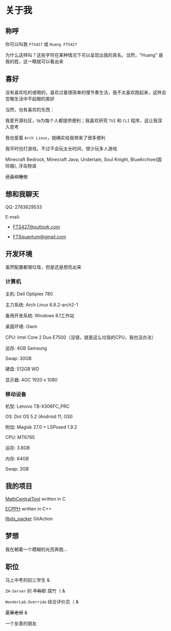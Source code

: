 # 关于我

## 称呼

你可以叫我 `FTS427` 或 `Huang FTS427`

为什么这样叫？这些字符在某种情况下可以呈现出我的真名，当然，"Huang" 是我的姓，这一眼就可以看出来

## 喜好

没有喜欢吃的或喝的，喜欢过着很简单的慢节奏生活，我不太喜欢跑起来，这样会忽略生活中不起眼的美好

当然，也有喜欢的东西：

我爱开源社区，ta为每个人都提供便利；我喜欢研究 `TUI` 和 `CLI` 程序，这让我深入思考

我也爱着 `Arch Linux`，她确实给我带来了很多便利

我平时也打游戏，不过不会玩太长时间，很少玩多人游戏

Minecraft Bedrock, Minecraft Java, Undertale, Soul Knight, BlueArchive(国际服), 浮岛物语

~~还喜欢睡觉~~

## 想和我聊天

QQ: 2783629533

E-mail:

- <FTS427@outlook.com>

- <FTSquantum@gmail.com>

## 开发环境

虽然配置都很垃圾，但是还是想亮出来

### 计算机

主机: Dell Optiplex 780

主力系统: Arch Linux 6.8.2-arch2-1

备用开发系统: Windows 8.1工作站

桌面环境: i3wm

CPU: Intel Core 2 Duo E7500（没错，就是这么垃圾的CPU，我也没办法）

运存: 4GB Samsung

Swap: 30GB

硬盘: 512GB WD

显示器: AOC 1920 x 1080

### 移动设备

机型: Lenovo TB-X306FC_PRC

OS: Dot OS 5.2 (Android 11, GSI)

附加: Magisk 27.0 + LSPosed 1.9.2

CPU: MT6765

运存: 3.8GB

内存: 64GB

Swap: 3GB

## 我的项目

[MathCentralTool](https://github.com/QuantumLS-Studio/MathCentralTool) written in C

[ECPPH](https://github.com/QuantumLS-Studio/ECPPH) written in C++

[llbds_packer](https://github.com/FTS427/llbds_packer) GitAction

## 梦想

我在朝着一个模糊的光亮奔跑...

## 职位

马上中考的初三学生 &

`ZH-Server` 的 ~~不称职~~ 腐竹（ &

`WonderLab.Override` 综合评价员（ &

~~夏莱老师~~ &

一个友善的朋友
